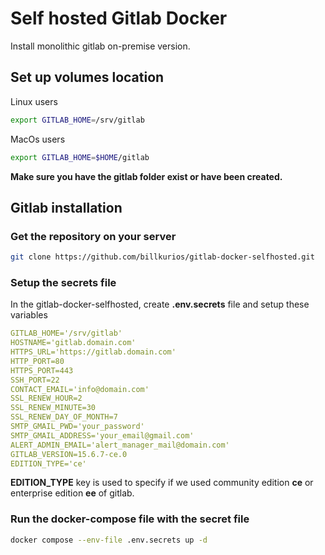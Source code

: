 # Self hosted Gitlab Docker

Install monolithic gitlab on-premise version.

## Set up volumes location
Linux users
```sh
export GITLAB_HOME=/srv/gitlab
```

MacOs users
```sh
export GITLAB_HOME=$HOME/gitlab
```

**Make sure you have the gitlab folder exist or have been created.**

## Gitlab installation
### Get the repository on your server
```sh
git clone https://github.com/billkurios/gitlab-docker-selfhosted.git
```
### Setup the secrets file
In the gitlab-docker-selfhosted, create **.env.secrets** file and setup these variables
 ```yml
GITLAB_HOME='/srv/gitlab'
HOSTNAME='gitlab.domain.com'
HTTPS_URL='https://gitlab.domain.com'
HTTP_PORT=80
HTTPS_PORT=443
SSH_PORT=22
CONTACT_EMAIL='info@domain.com'
SSL_RENEW_HOUR=2
SSL_RENEW_MINUTE=30
SSL_RENEW_DAY_OF_MONTH=7
SMTP_GMAIL_PWD='your_password'
SMTP_GMAIL_ADDRESS='your_email@gmail.com'
ALERT_ADMIN_EMAIL='alert_manager_mail@domain.com'
GITLAB_VERSION=15.6.7-ce.0
EDITION_TYPE='ce'
```

**EDITION_TYPE** key is used to specify if we used community edition **ce** or enterprise edition **ee** of gitlab.

### Run the docker-compose file with the secret file
 ```sh
docker compose --env-file .env.secrets up -d
```